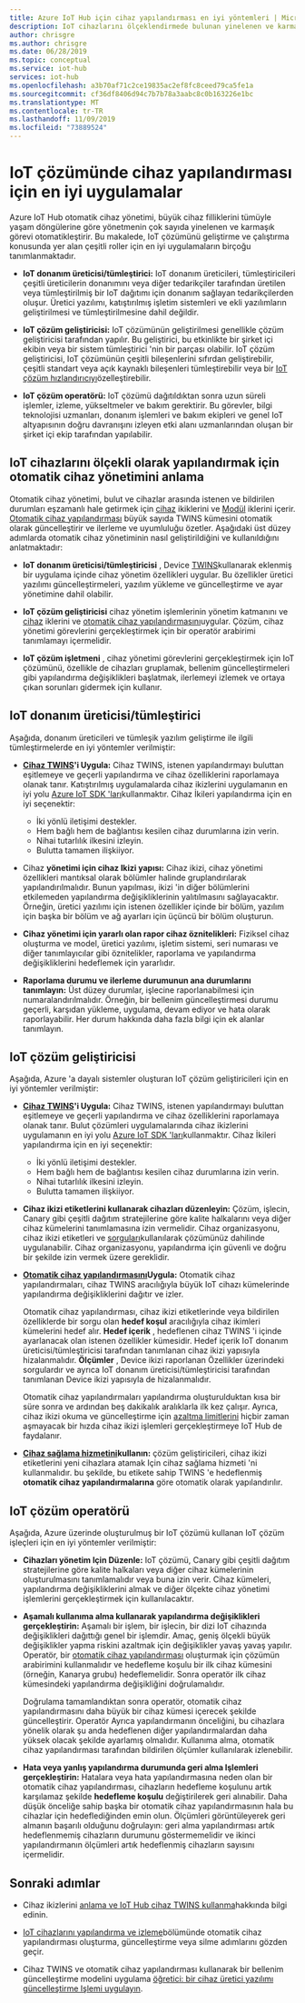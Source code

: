 ```yaml
---
title: Azure IoT Hub için cihaz yapılandırması en iyi yöntemleri | Microsoft Docs
description: IoT cihazlarını ölçeklendirmede bulunan yinelenen ve karmaşık görevleri en aza indirmek için otomatik cihaz yönetimini kullanmaya yönelik en iyi yöntemler hakkında bilgi edinin.
author: chrisgre
ms.author: chrisgre
ms.date: 06/28/2019
ms.topic: conceptual
ms.service: iot-hub
services: iot-hub
ms.openlocfilehash: a3b70af71c2ce19835ac2ef8fc8ceed79ca5fe1a
ms.sourcegitcommit: cf36df8406d94c7b7b78a3aabc8c0b163226e1bc
ms.translationtype: MT
ms.contentlocale: tr-TR
ms.lasthandoff: 11/09/2019
ms.locfileid: "73889524"
---
```

# <a name="best-practices-for-device-configuration-within-an-iot-solution"></a>IoT çözümünde cihaz yapılandırması için en iyi uygulamalar

Azure IoT Hub otomatik cihaz yönetimi, büyük cihaz filliklerini tümüyle yaşam döngülerine göre yönetmenin çok sayıda yinelenen ve karmaşık görevi otomatikleştirir. Bu makalede, IoT çözümünü geliştirme ve çalıştırma konusunda yer alan çeşitli roller için en iyi uygulamaların birçoğu tanımlanmaktadır.

* **IoT donanım üreticisi/tümleştirici:** IoT donanım üreticileri, tümleştiricileri çeşitli üreticilerin donanımını veya diğer tedarikçiler tarafından üretilen veya tümleştirilmiş bir IoT dağıtımı için donanım sağlayan tedarikçilerden oluşur. Üretici yazılımı, katıştırılmış işletim sistemleri ve ekli yazılımların geliştirilmesi ve tümleştirilmesine dahil değildir.

* **IoT çözüm geliştiricisi:** IoT çözümünün geliştirilmesi genellikle çözüm geliştiricisi tarafından yapılır. Bu geliştirici, bu etkinlikte bir şirket içi ekibin veya bir sistem tümleştirici 'nin bir parçası olabilir. IoT çözüm geliştiricisi, IoT çözümünün çeşitli bileşenlerini sıfırdan geliştirebilir, çeşitli standart veya açık kaynaklı bileşenleri tümleştirebilir veya bir [IoT çözüm hızlandırıcıyı](/azure/iot-accelerators/)özelleştirebilir.

* **IoT çözüm operatörü:** IoT çözümü dağıtıldıktan sonra uzun süreli işlemler, izleme, yükseltmeler ve bakım gerektirir. Bu görevler, bilgi teknolojisi uzmanları, donanım işlemleri ve bakım ekipleri ve genel IoT altyapısının doğru davranışını izleyen etki alanı uzmanlarından oluşan bir şirket içi ekip tarafından yapılabilir.

## <a name="understand-automatic-device-management-for-configuring-iot-devices-at-scale"></a>IoT cihazlarını ölçekli olarak yapılandırmak için otomatik cihaz yönetimini anlama

Otomatik cihaz yönetimi, bulut ve cihazlar arasında istenen ve bildirilen durumları eşzamanlı hale getirmek için [cihaz](iot-hub-devguide-device-twins.md) ikiklerini ve [Modül](iot-hub-devguide-module-twins.md) iklerini içerir. [Otomatik cihaz yapılandırması](iot-hub-auto-device-config.md) büyük sayıda TWINS kümesini otomatik olarak güncelleştirir ve ilerleme ve uyumluluğu özetler. Aşağıdaki üst düzey adımlarda otomatik cihaz yönetiminin nasıl geliştirildiğini ve kullanıldığını anlatmaktadır:

* **IoT donanım üreticisi/tümleştiricisi** , Device [TWINS](iot-hub-devguide-device-twins.md)kullanarak eklenmiş bir uygulama içinde cihaz yönetim özellikleri uygular. Bu özellikler üretici yazılımı güncelleştirmeleri, yazılım yükleme ve güncelleştirme ve ayar yönetimine dahil olabilir.

* **IoT çözüm geliştiricisi** cihaz yönetim işlemlerinin yönetim katmanını ve [cihaz](iot-hub-devguide-device-twins.md) iklerini ve [otomatik cihaz yapılandırmasını](iot-hub-auto-device-config.md)uygular. Çözüm, cihaz yönetimi görevlerini gerçekleştirmek için bir operatör arabirimi tanımlamayı içermelidir.

* **IoT çözüm işletmeni** , cihaz yönetimi görevlerini gerçekleştirmek için IoT çözümünü, özellikle de cihazları gruplamak, bellenim güncelleştirmeleri gibi yapılandırma değişiklikleri başlatmak, ilerlemeyi izlemek ve ortaya çıkan sorunları gidermek için kullanır.

## <a name="iot-hardware-manufacturerintegrator"></a>IoT donanım üreticisi/tümleştirici

Aşağıda, donanım üreticileri ve tümleşik yazılım geliştirme ile ilgili tümleştirmelerde en iyi yöntemler verilmiştir:

* **[Cihaz TWINS](iot-hub-devguide-device-twins.md)'i Uygula:** Cihaz TWINS, istenen yapılandırmayı buluttan eşitlemeye ve geçerli yapılandırma ve cihaz özelliklerini raporlamaya olanak tanır. Katıştırılmış uygulamalarda cihaz ikizlerini uygulamanın en iyi yolu [Azure IoT SDK 'ları](https://github.com/Azure/azure-iot-sdks)kullanmaktır. Cihaz İkileri yapılandırma için en iyi seçenektir:

    * İki yönlü iletişimi destekler.
    * Hem bağlı hem de bağlantısı kesilen cihaz durumlarına izin verin.
    * Nihai tutarlılık ilkesini izleyin.
    * Bulutta tamamen ilişkiiyor.

* Cihaz **yönetimi için cihaz Ikizi yapısı:** Cihaz ikizi, cihaz yönetimi özellikleri mantıksal olarak bölümler halinde gruplandırılarak yapılandırılmalıdır. Bunun yapılması, ikizi 'in diğer bölümlerini etkilemeden yapılandırma değişikliklerinin yalıtılmasını sağlayacaktır. Örneğin, üretici yazılımı için istenen özellikler içinde bir bölüm, yazılım için başka bir bölüm ve ağ ayarları için üçüncü bir bölüm oluşturun. 

* **Cihaz yönetimi için yararlı olan rapor cihaz öznitelikleri:** Fiziksel cihaz oluşturma ve model, üretici yazılımı, işletim sistemi, seri numarası ve diğer tanımlayıcılar gibi öznitelikler, raporlama ve yapılandırma değişikliklerini hedeflemek için yararlıdır.

* **Raporlama durumu ve ilerleme durumunun ana durumlarını tanımlayın:** Üst düzey durumlar, işlecine raporlanabilmesi için numaralandırılmalıdır. Örneğin, bir bellenim güncelleştirmesi durumu geçerli, karşıdan yükleme, uygulama, devam ediyor ve hata olarak raporlayabilir. Her durum hakkında daha fazla bilgi için ek alanlar tanımlayın.

## <a name="iot-solution-developer"></a>IoT çözüm geliştiricisi

Aşağıda, Azure 'a dayalı sistemler oluşturan IoT çözüm geliştiricileri için en iyi yöntemler verilmiştir:

* **[Cihaz TWINS](iot-hub-devguide-device-twins.md)'i Uygula:** Cihaz TWINS, istenen yapılandırmayı buluttan eşitlemeye ve geçerli yapılandırma ve cihaz özelliklerini raporlamaya olanak tanır. Bulut çözümleri uygulamalarında cihaz ikizlerini uygulamanın en iyi yolu [Azure IoT SDK 'ları](https://github.com/Azure/azure-iot-sdks)kullanmaktır. Cihaz İkileri yapılandırma için en iyi seçenektir:

    * İki yönlü iletişimi destekler.
    * Hem bağlı hem de bağlantısı kesilen cihaz durumlarına izin verin.
    * Nihai tutarlılık ilkesini izleyin.
    * Bulutta tamamen ilişkiiyor.

* **Cihaz ikizi etiketlerini kullanarak cihazları düzenleyin:** Çözüm, işlecin, Canary gibi çeşitli dağıtım stratejilerine göre kalite halkalarını veya diğer cihaz kümelerini tanımlamasına izin vermelidir. Cihaz organizasyonu, cihaz ikizi etiketleri ve [sorguları](iot-hub-devguide-query-language.md)kullanılarak çözümünüz dahilinde uygulanabilir. Cihaz organizasyonu, yapılandırma için güvenli ve doğru bir şekilde izin vermek üzere gereklidir.

* **[Otomatik cihaz yapılandırmasını](iot-hub-auto-device-config.md)Uygula:** Otomatik cihaz yapılandırmaları, cihaz TWINS aracılığıyla büyük IoT cihazı kümelerinde yapılandırma değişikliklerini dağıtır ve izler.

   Otomatik cihaz yapılandırması, cihaz ikizi etiketlerinde veya bildirilen özelliklerde bir sorgu olan **hedef koşul** aracılığıyla cihaz ikimleri kümelerini hedef alır. **Hedef içerik** , hedeflenen cihaz TWINS 'i içinde ayarlanacak olan istenen özellikler kümesidir. Hedef içerik IoT donanım üreticisi/tümleştiricisi tarafından tanımlanan cihaz ikizi yapısıyla hizalanmalıdır. **Ölçümler** , Device ikizi raporlanan Özellikler üzerindeki sorgulardır ve ayrıca IoT donanım üreticisi/tümleştiricisi tarafından tanımlanan Device ikizi yapısıyla de hizalanmalıdır.

   Otomatik cihaz yapılandırmaları yapılandırma oluşturulduktan kısa bir süre sonra ve ardından beş dakikalık aralıklarla ilk kez çalışır. Ayrıca, cihaz ikizi okuma ve güncelleştirme için [azaltma limitlerini](iot-hub-devguide-quotas-throttling.md) hiçbir zaman aşmayacak bir hızda cihaz ikizi işlemleri gerçekleştirmeye IoT Hub de faydalanır.

* **[Cihaz sağlama hizmetini](../iot-dps/how-to-manage-enrollments.md)kullanın:** çözüm geliştiricileri, cihaz ikizi etiketlerini yeni cihazlara atamak Için cihaz sağlama hizmeti 'ni kullanmalıdır. bu şekilde, bu etikete sahip TWINS 'e hedeflenmiş **otomatik cihaz yapılandırmalarına** göre otomatik olarak yapılandırılır. 

## <a name="iot-solution-operator"></a>IoT çözüm operatörü

Aşağıda, Azure üzerinde oluşturulmuş bir IoT çözümü kullanan IoT çözüm işleçleri için en iyi yöntemler verilmiştir:

* **Cihazları yönetim Için Düzenle:** IoT çözümü, Canary gibi çeşitli dağıtım stratejilerine göre kalite halkaları veya diğer cihaz kümelerinin oluşturulmasını tanımlamalıdır veya buna izin verir. Cihaz kümeleri, yapılandırma değişikliklerini almak ve diğer ölçekte cihaz yönetimi işlemlerini gerçekleştirmek için kullanılacaktır.

* **Aşamalı kullanıma alma kullanarak yapılandırma değişiklikleri gerçekleştirin:**  Aşamalı bir işlem, bir işlecin, bir dizi IoT cihazında değişiklikleri dağıttığı genel bir işlemdir. Amaç, geniş ölçekli büyük değişiklikler yapma riskini azaltmak için değişiklikler yavaş yavaş yapılır.  Operatör, bir [otomatik cihaz yapılandırması](iot-hub-auto-device-config.md) oluşturmak için çözümün arabirimini kullanmalıdır ve hedefleme koşulu bir ilk cihaz kümesini (örneğin, Kanarya grubu) hedeflemelidir. Sonra operatör ilk cihaz kümesindeki yapılandırma değişikliğini doğrulamalıdır.

   Doğrulama tamamlandıktan sonra operatör, otomatik cihaz yapılandırmasını daha büyük bir cihaz kümesi içerecek şekilde güncelleştirir. Operatör Ayrıca yapılandırmanın önceliğini, bu cihazlara yönelik olarak şu anda hedeflenen diğer yapılandırmalardan daha yüksek olacak şekilde ayarlamış olmalıdır. Kullanıma alma, otomatik cihaz yapılandırması tarafından bildirilen ölçümler kullanılarak izlenebilir.

* **Hata veya yanlış yapılandırma durumunda geri alma Işlemleri gerçekleştirin:**  Hatalara veya hata yapılandırmasına neden olan bir otomatik cihaz yapılandırması, cihazların hedefleme koşulunu artık karşılamaz şekilde **hedefleme koşulu** değiştirilerek geri alınabilir. Daha düşük önceliğe sahip başka bir otomatik cihaz yapılandırmasının hala bu cihazlar için hedeflediğinden emin olun. Ölçümleri görüntüleyerek geri almanın başarılı olduğunu doğrulayın: geri alma yapılandırması artık hedeflenmemiş cihazların durumunu göstermemelidir ve ikinci yapılandırmanın ölçümleri artık hedeflenmiş cihazların sayısını içermelidir.

## <a name="next-steps"></a>Sonraki adımlar

* Cihaz ikizlerini [anlama ve IoT Hub cihaz TWINS kullanma](iot-hub-devguide-device-twins.md)hakkında bilgi edinin.

* [IoT cihazlarını yapılandırma ve izleme](iot-hub-auto-device-config.md)bölümünde otomatik cihaz yapılandırması oluşturma, güncelleştirme veya silme adımlarını gözden geçir.

* Cihaz TWINS ve otomatik cihaz yapılandırması kullanarak bir bellenim güncelleştirme modelini uygulama [öğretici: bir cihaz üretici yazılımı güncelleştirme Işlemi uygulayın](tutorial-firmware-update.md).
